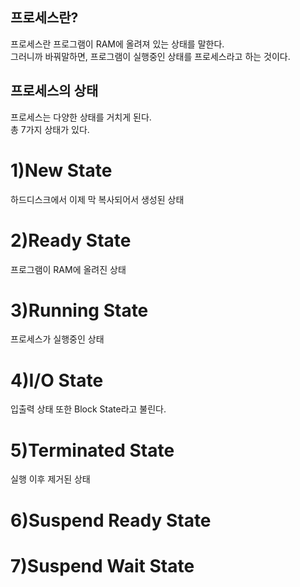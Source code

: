 ## 프로세스란?

프로세스란 프로그램이 RAM에 올려져 있는 상태를 말한다.  
그러니까 바꿔말하면, 프로그램이 실행중인 상태를 프로세스라고 하는 것이다.

## 프로세스의 상태

프로세스는 다양한 상태를 거치게 된다.  
총 7가지 상태가 있다.

# 1)New State

하드디스크에서 이제 막 복사되어서 생성된 상태

# 2)Ready State

프로그램이 RAM에 올려진 상태

# 3)Running State

프로세스가 실행중인 상태

# 4)I/O State

입출력 상태 또한 Block State라고 불린다.

# 5)Terminated State

실행 이후 제거된 상태

# 6)Suspend Ready State

# 7)Suspend Wait State
